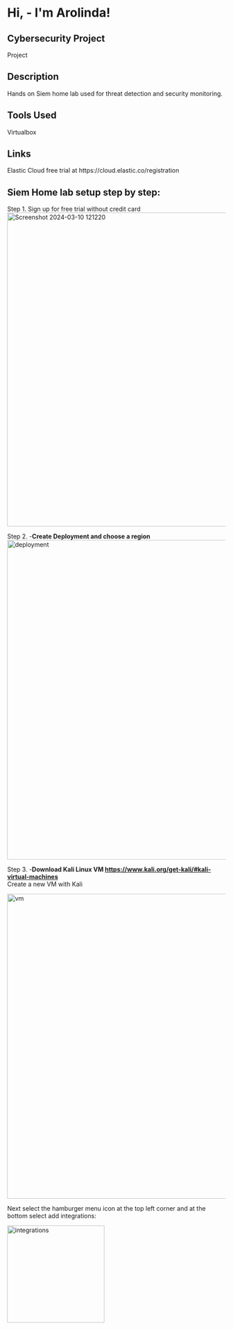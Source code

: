 <h1>Hi, - I'm Arolinda! </h1>

 <h2>Cybersecurity Project</h2>
Project 
<h2>Description</h2>
Hands on Siem home lab used for threat detection and security monitoring. 

<h2>Tools Used</h2>
Virtualbox 

<h2>Links</h2>
 Elastic Cloud free trial at https://cloud.elastic.co/registration
<h2>Siem Home lab setup step by step:</h2>
Step 1. Sign up for free trial without credit card
<img width="724" alt="Screenshot 2024-03-10 121220" src="https://github.com/arisol121/arisol121/assets/79430449/260221a4-4046-4455-869d-5f551c4ef83e">

Step 2. -<b>Create Deployment and choose a region</b> 
<img width="737" alt="deployment " src="https://github.com/arisol121/arisol121/assets/79430449/465c99a0-3a79-41cc-b79d-9a496440ba2b">

Step 3.  -<b>Download Kali Linux VM https://www.kali.org/get-kali/#kali-virtual-machines</b>
<br />
Create a new VM with Kali 

<img width="703" alt="vm" src="https://github.com/arisol121/arisol121/assets/79430449/6faf0c8a-42a7-4d2e-b292-25e70a2da5fe">

Next select the hamburger menu icon at the top left corner and at the bottom select add integrations:

<img width="224" alt="integrations" src="https://github.com/arisol121/arisol121/assets/79430449/a3ac7461-bdd8-42ca-adc6-8c99c7006234">
